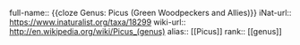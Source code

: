 full-name:: {{cloze Genus: Picus (Green Woodpeckers and Allies)}}
iNat-url:: https://www.inaturalist.org/taxa/18299
wiki-url:: http://en.wikipedia.org/wiki/Picus_(genus)
alias:: [[Picus]]
rank:: [[genus]]